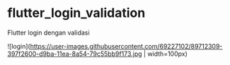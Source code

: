 # flutter_login_validation

Flutter login dengan validasi

![login](https://user-images.githubusercontent.com/69227102/89712309-397f2600-d9ba-11ea-8a54-79c55bb9f173.jpg  | width=100px)

